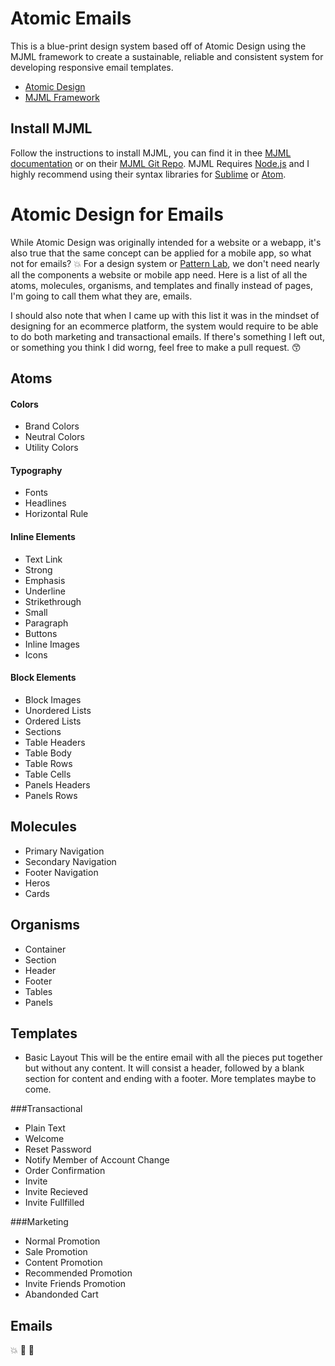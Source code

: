 # Atomic Emails

This is a blue-print design system based off of Atomic Design using the MJML framework to create a sustainable, reliable and consistent system for developing responsive email templates. 

* [Atomic Design](http://bradfrost.com/blog/post/atomic-web-design)
* [MJML Framework](https://mjml.io)

## Install MJML

Follow the instructions to install MJML, you can find it in thee [MJML documentation](https://mjml.io/documentation) or on their [MJML Git Repo](https://github.com/mjmlio/mjml). MJML Requires [Node.js](https://nodejs.org/en/) and I highly recommend using their syntax libraries for [Sublime](https://github.com/mjmlio/mjml-syntax) or [Atom](https://atom.io/packages/language-mjml).

# Atomic Design for Emails

While Atomic Design was originally intended for a website or a webapp, it's also true that the same concept can be applied for a mobile app, so what not for emails? :boom: For a design system or [Pattern Lab](http://demo.patternlab.io/), we don't need nearly all the components a website or mobile app need. Here is a list of all the atoms, molecules, organisms, and templates and finally instead of pages, I'm going to call them what they are, emails.

I should also note that when I came up with this list it was in the mindset of designing for an ecommerce platform, the system would require to be able to do both marketing and transactional emails. If there's something I left out, or something you think I did worng, feel free to make a pull request. :kissing_smiling_eyes:


## Atoms 

#### Colors
* Brand Colors
* Neutral Colors
* Utility Colors

#### Typography
* Fonts
* Headlines
* Horizontal Rule

#### Inline Elements
* Text Link
* Strong
* Emphasis
* Underline
* Strikethrough
* Small
* Paragraph
* Buttons
* Inline Images
* Icons

#### Block Elements
* Block Images
* Unordered Lists
* Ordered Lists
* Sections
* Table Headers
* Table Body
* Table Rows
* Table Cells
* Panels Headers
* Panels Rows


## Molecules 

* Primary Navigation
* Secondary Navigation
* Footer Navigation
* Heros
* Cards

## Organisms 

* Container
* Section
* Header
* Footer
* Tables
* Panels

## Templates

* Basic Layout 
This will be the entire email with all the pieces put together but without any content. It will consist a header, followed by a blank section for content and ending with a footer. More templates maybe to come.

###Transactional

* Plain Text
* Welcome 
* Reset Password 
* Notify Member of Account Change 
* Order Confirmation
* Invite
* Invite Recieved
* Invite Fullfilled

###Marketing

* Normal Promotion
* Sale Promotion
* Content Promotion
* Recommended Promotion
* Invite Friends Promotion
* Abandonded Cart

## Emails

:boom: :dizzy: :rocket: 


































